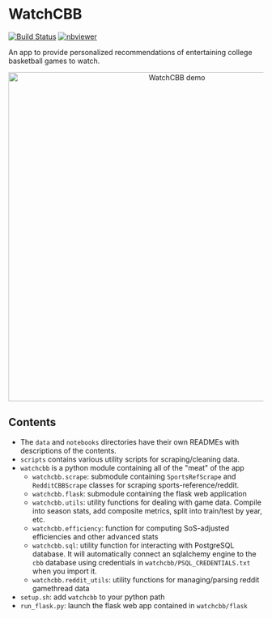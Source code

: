 # WatchCBB

[![Build Status](https://travis-ci.org/bjmarsh/WatchCBB.svg?branch=master)](https://travis-ci.org/bjmarsh/WatchCBB)
[![nbviewer](https://raw.githubusercontent.com/jupyter/design/master/logos/Badges/nbviewer_badge.svg)](https://nbviewer.jupyter.org/github/bjmarsh/WatchCBB/tree/master/notebooks/)
<!-- [![Binder](https://mybinder.org/badge_logo.svg)](https://mybinder.org/v2/gh/bjmarsh/WatchCBB/master) -->

An app to provide personalized recommendations of entertaining college basketball games to watch.

<p align="center"><a href="http://watchcbb.me/">
<img src="./data/watchcbb_demo.gif" alt="WatchCBB demo" width="650"/>
</a></p>

## Contents

* The `data` and `notebooks` directories have their own READMEs with descriptions of the contents.
* `scripts` contains various utility scripts for scraping/cleaning data.
* `watchcbb` is a python module containing all of the "meat" of the app
  * `watchcbb.scrape`: submodule containing `SportsRefScrape` and `RedditCBBScrape` classes for scraping sports-reference/reddit.
  * `watchcbb.flask`: submodule containing the flask web application
  * `watchcbb.utils`: utility functions for dealing with game data. Compile into season stats, add composite metrics, split into train/test by year, etc.
  * `watchcbb.efficiency`: function for computing SoS-adjusted efficiencies and other advanced stats
  * `watchcbb.sql`: utility function for interacting with PostgreSQL database. It will automatically connect an sqlalchemy engine to the `cbb` database using credentials in `watchcbb/PSQL_CREDENTIALS.txt` when you import it.
  * `watchcbb.reddit_utils`: utility functions for managing/parsing reddit gamethread data
* `setup.sh`: add `watchcbb` to your python path
* `run_flask.py`: launch the flask web app contained in `watchcbb/flask`
